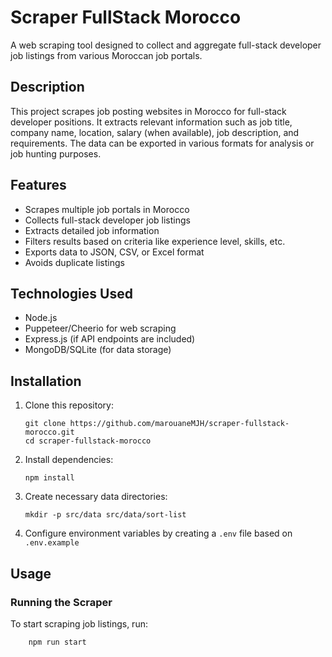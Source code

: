 # Scraper FullStack Morocco

A web scraping tool designed to collect and aggregate full-stack developer job listings from various Moroccan job portals.

## Description

This project scrapes job posting websites in Morocco for full-stack developer positions. It extracts relevant information such as job title, company name, location, salary (when available), job description, and requirements. The data can be exported in various formats for analysis or job hunting purposes.

## Features

-   Scrapes multiple job portals in Morocco
-   Collects full-stack developer job listings
-   Extracts detailed job information
-   Filters results based on criteria like experience level, skills, etc.
-   Exports data to JSON, CSV, or Excel format
-   Avoids duplicate listings

## Technologies Used

-   Node.js
-   Puppeteer/Cheerio for web scraping
-   Express.js (if API endpoints are included)
-   MongoDB/SQLite (for data storage)

## Installation

1. Clone this repository:

    ```
    git clone https://github.com/marouaneMJH/scraper-fullstack-morocco.git
    cd scraper-fullstack-morocco
    ```

2. Install dependencies:

    ```
    npm install
    ```

3. Create necessary data directories:

    ```
    mkdir -p src/data src/data/sort-list
    ```

4. Configure environment variables by creating a `.env` file based on `.env.example`

## Usage

### Running the Scraper

To start scraping job listings, run:

```
    npm run start
```
